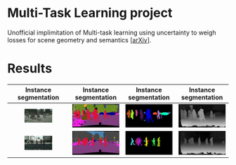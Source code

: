 # Multi-Task Learning project
Unofficial implimitation of Multi-task learning using uncertainty to weigh losses for scene geometry and semantics [[arXiv](https://arxiv.org/abs/1705.07115)].

# Results
|Instance segmentation|Instance segmentation|Instance segmentation|Instance segmentation|
|:---:  |:---:  |:---:  |:---:  |
|<img src='inputs/Pedestrian_crossing_0.png' width="50%"> |<img src='results/resNet_label_instance_disp/label_Pedestrian_crossing_0.png' width="100%">  |<img src='results/resNet_label_instance_disp/instance_Pedestrian_crossing_0.png' width="100%"> |<img src='results/resNet_label_instance_disp/disp_Pedestrian_crossing_0.png' width="100%"> |
|<img src='inputs/Pedestrian_crossing_1.png' width="50%"> |<img src='results/resNet_label_instance_disp/label_Pedestrian_crossing_1.png' width="100%">  |<img src='results/resNet_label_instance_disp/instance_Pedestrian_crossing_1.png' width="100%"> |<img src='results/resNet_label_instance_disp/disp_Pedestrian_crossing_1.png' width="100%"> |

